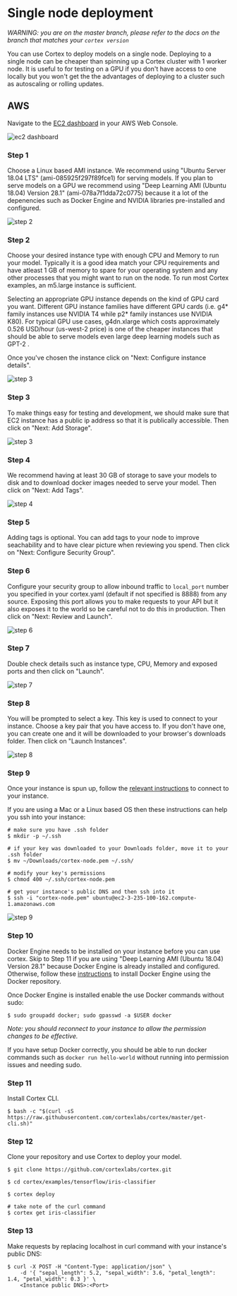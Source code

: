 # Single node deployment

_WARNING: you are on the master branch, please refer to the docs on the branch that matches your `cortex version`_

You can use Cortex to deploy models on a single node. Deploying to a single node can be cheaper than spinning up a Cortex cluster with 1 worker node. It is useful to for testing on a GPU if you don't have access to one locally but you won't get the the advantages of deploying to a cluster such as autoscaling or rolling updates.

## AWS

Navigate to the [EC2 dashboard](https://console.aws.amazon.com/ec2/v2/home) in your AWS Web Console.

![ec2 dashboard](https://user-images.githubusercontent.com/4365343/81063901-ad370180-8ea6-11ea-8cd8-f552911043a9.png)

### Step 1

Choose a Linux based AMI instance. We recommend using "Ubuntu Server 18.04 LTS" (ami-085925f297f89fce1) for serving models. If you plan to serve models on a GPU we recommend using "Deep Learning AMI (Ubuntu 18.04) Version 28.1" (ami-078a7f1dda72c0775) because it a lot of the depenencies such as Docker Engine and NVIDIA libraries pre-installed and configured.

![step 2](https://user-images.githubusercontent.com/4365343/81064199-41a16400-8ea7-11ea-8d69-ae4ead6bf0be.png)

### Step 2

Choose your desired instance type with enough CPU and Memory to run your model. Typically it is a good idea match your CPU requirements and have atleast 1 GB of memory to spare for your operating system and any other processes that you might want to run on the node. To run most Cortex examples, an m5.large instance is sufficient.

Selecting an appropriate GPU instance depends on the kind of GPU card you want. Different GPU instance families have different GPU cards (i.e. g4* family instances use NVIDIA T4 while p2* family instances use NVIDIA K80). For typical GPU use cases, g4dn.xlarge which costs approximately 0.526 USD/hour (us-west-2 price) is one of the cheaper instances that should be able to serve models even large deep learning models such as GPT-2 .

Once you've chosen the instance click on "Next: Configure instance details".

![step 3](https://user-images.githubusercontent.com/4365343/81065727-07859180-8eaa-11ea-9293-af89906e4c6a.png)

### Step 3

To make things easy for testing and development, we should make sure that EC2 instance has a public ip address so that it is publically accessible. Then click on "Next: Add Storage".

![step 3](https://user-images.githubusercontent.com/4365343/81064806-5af6e000-8ea8-11ea-8e94-838fbea2710f.png)

### Step 4

We recommend having at least 30 GB of storage to save your models to disk and to download docker images needed to serve your model. Then click on "Next: Add Tags".

![step 4](https://user-images.githubusercontent.com/4365343/81078638-7cfa5d80-8ebc-11ea-820d-3baba690dbf8.png)

### Step 5

Adding tags is optional. You can add tags to your node to improve seachability and to have clear picture when reviewing you spend. Then click on "Next: Configure Security Group".

### Step 6

Configure your security group to allow inbound traffic to `local_port` number you specified in your cortex.yaml (default if not specified is 8888) from any source. Exposing this port allows you to make requests to your API but it also exposes it to the world so be careful not to do this in production. Then click on "Next: Review and Launch".

![step 6](https://user-images.githubusercontent.com/4365343/81065102-e2445380-8ea8-11ea-96e0-65676a0bafa8.png)

### Step 7

Double check details such as instance type, CPU, Memory and exposed ports and then click on "Launch".

![step 7](https://user-images.githubusercontent.com/4365343/81065800-26842380-8eaa-11ea-9c73-60ba0586ba38.png)

### Step 8

You will be prompted to select a key. This key is used to connect to your instance. Choose a key pair that you have access to. If you don't have one, you can create one and it will be downloaded to your browser's downloads folder. Then click on "Launch Instances".

![step 8](https://user-images.githubusercontent.com/4365343/81074878-9d73e900-8eb7-11ea-9c03-79ffea902dee.png)

### Step 9

Once your instance is spun up, follow the [relevant instructions](https://docs.aws.amazon.com/AWSEC2/latest/UserGuide/AccessingInstances.html) to connect to your instance.

If you are using a Mac or a Linux based OS then these instructions can help you ssh into your instance:
```
# make sure you have .ssh folder
$ mkdir -p ~/.ssh

# if your key was downloaded to your Downloads folder, move it to your .ssh folder
$ mv ~/Downloads/cortex-node.pem ~/.ssh/

# modify your key's permissions
$ chmod 400 ~/.ssh/cortex-node.pem

# get your instance's public DNS and then ssh into it
$ ssh -i "cortex-node.pem" ubuntu@ec2-3-235-100-162.compute-1.amazonaws.com
```

![step 9](https://user-images.githubusercontent.com/4365343/81078225-f180cc80-8ebb-11ea-81ae-5f5f0e76e623.png)

### Step 10

Docker Engine needs to be installed on your instance before you can use cortex. Skip to Step 11 if you are using "Deep Learning AMI (Ubuntu 18.04) Version 28.1" because Docker Engine is already installed and configured. Otherwise, follow these [instructions](https://docs.docker.com/engine/install/ubuntu/#install-using-the-repository
) to install Docker Engine using the Docker repository.

Once Docker Engine is installed enable the use Docker commands without sudo:
```
$ sudo groupadd docker; sudo gpasswd -a $USER docker
```

_Note: you should reconnect to your instance to allow the permission changes to be effective._

If you have setup Docker correctly, you should be able to run docker commands such as `docker run hello-world` without running into permission issues and needing sudo.

### Step 11

Install Cortex CLI.

<!-- CORTEX_VERSION_MINOR -->
```
$ bash -c "$(curl -sS https://raw.githubusercontent.com/cortexlabs/cortex/master/get-cli.sh)"
```

### Step 12

Clone your repository and use Cortex to deploy your model.
```
$ git clone https://github.com/cortexlabs/cortex.git

$ cd cortex/examples/tensorflow/iris-classifier

$ cortex deploy

# take note of the curl command
$ cortex get iris-classifier
```

### Step 13

Make requests by replacing localhost in curl command with your instance's public DNS:
```
$ curl -X POST -H "Content-Type: application/json" \
    -d '{ "sepal_length": 5.2, "sepal_width": 3.6, "petal_length": 1.4, "petal_width": 0.3 }' \
    <Instance public DNS>:<Port>
```
